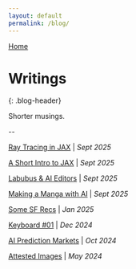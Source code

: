 ```yaml
---
layout: default
permalink: /blog/
---
```


[Home](/) 

# Writings
{: .blog-header}

Shorter musings. 

--

[Ray Tracing in JAX](/blog/jax-ray-tracer) | _Sept 2025_

[A Short Intro to JAX](/blog/jax-intro) | _Sept 2025_

[Labubus & AI Editors](/blog/ai-editors) | _Sept 2025_

[Making a Manga with AI](/blog/ai-manga/) | _Sept 2025_

[Some SF Recs](/blog/sf-recs/) | _Jan 2025_

[Keyboard #01](/blog/keyboard-build/) | _Dec 2024_

[AI Prediction Markets](/blog/ai-prediction-markets/) | _Oct 2024_

[Attested Images](/blog/postcard) | _May 2024_ 